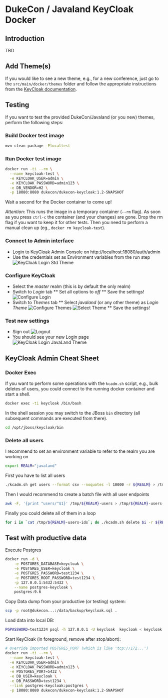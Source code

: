# DukeCon / Javaland KeyCloak Docker

## Introduction

TBD

## Add Theme(s)

If you would like to see a new theme, e.g., for a new conference, just go to the 
`src/main/docker/themes` folder and follow the appropriate instructions from the
[KeyCloak documentation](https://keycloak.gitbooks.io/documentation/server_development/topics/themes.html).

## Testing

If you want to test the provided DukeCon/Javaland (or you new) themes, perform the following steps:

### Build Docker test image

```bash
mvn clean package -Plocaltest
```

### Run Docker test image

```bash
docker run -ti --rm \
  --name keycloak-test \
  -e KEYCLOAK_USER=admin \
  -e KEYCLOAK_PASSWORD=admin123 \
  -e DB_VENDOR=H2 \
  -p 18080:8080 dukecon/dukecon-keycloak:1.2-SNAPSHOT
```

Wait a second for the Docker container to come up!

*Attention:* This runs the image in a temporary container (`--rm` flag). As soon as you 
press `ctrl-c` the container (and your changes) are gone. Drop the rm flag if you want to
keep it for other tests. Then you need to perform a manual clean up (eg., `docker rm keycloak-test`).

### Connect to Admin interface

* Login to KeyCloak Admin Console on http://localhost:18080/auth/admin
* Use the credentials set as Environment variables from the run step
![KeyCloak Login Std Theme](images/keycloak-login-stdtheme.png)

### Configure KeyCloak

* Select the _master_ realm (this is by default the only realm)
* Switch to _Login_ tab 
** Set all options to _off_
** Save the settings!
![Configure Login](images/keycloak-admin-configure-login.png)
* Switch to _Themes_ tab
** Select _javaland_ (or any other theme) as _Login Theme_
![Configure Themes](images/keycloak-admin-configure-themes.png)
![Select Theme](images/keycloak-admin-choose-theme.png)
** Save the settings!

### Test new settings

* Sign out
![Logout](images/keycloak-signout.png)
* You should see your new Login page
![KeyCloak Login JavaLand Theme](images/keycloak-login-javaland.png)

## KeyCloak Admin Cheat Sheet

### Docker Exec

If you want to perform some operations with the `kcadm.sh` script, e.g., bulk deletes of users,
you could connect to the running docker container and start a shell. 

```bash
docker exec -ti keycloak /bin/bash
```

In the shell session you may switch to the JBoss `bin` directory (all subsequent commands are
executed from there).

```bash
cd /opt/jboss/keycloak/bin
```

### Delete all users

I recommend to set an environment variable to refer to the realm you are working on

```bash
export REALM="javaland"
```

First you have to list all users

```bash
./kcadm.sh get users --format csv --noquotes -l 10000 -r ${REALM} > /tmp/${REALM}-users
```

Then I would recommend to create a batch file with all user endpoints

```bash
awk -F, '{print "users/"$1}' /tmp/${REALM}-users > /tmp/${REALM}-users-ids 
```

Finally you could delete all of them in a loop

```bash
for i in `cat /tmp/${REALM}-users-ids`; do ./kcadm.sh delete $i -r ${REALM}; echo $i; done
```


## Test with productive data

Execute Postgres

```bash
docker run -d \
    -e POSTGRES_DATABASE=keycloak \
    -e POSTGRES_USER=keycloak \
    -e POSTGRES_PASSWORD=test1234 \
    -e POSTGRES_ROOT_PASSWORD=test1234 \
    -p 127.0.0.1:5432:5432 \
    --name postgres-keycloak \
    postgres:9.6
```

Copy Data dump from your productive (or testing) system:

```bash
scp -p root@dukecon...:/data/backup/keycloak.sql .
```

Load data into local DB:

```bash
PGPASSWORD=test1234 psql -h 127.0.0.1 -U keycloak  keycloak < keycloak.sql
```

Start KeyCloak (in foreground, remove after stop/abort):

```bash
# Override imported POSTGRES_PORT (which is like 'tcp://172...')
docker run -ti --rm \
  --name keycloak-test \
  -e KEYCLOAK_USER=admin \
  -e KEYCLOAK_PASSWORD=admin123 \
  -e POSTGRES_PORT=5432 \
  -e DB_USER=keycloak \
  -e DB_PASSWORD=test1234 \
  --link postgres-keycloak:postgres \
  -p 18080:8080 dukecon/dukecon-keycloak:1.2-SNAPSHOT
```